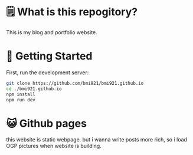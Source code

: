 # 🗒️ What is this repogitory?
This is my blog and portfolio website. 

# 🚀 Getting Started

First, run the development server:

```bash
git clone https://github.com/bmi921/bmi921.github.io
cd ./bmi921.github.io
npm install
npm run dev
```

# 😺 Github pages
this website is static webpage. but i wanna write posts more rich,
so i load OGP pictures when website is building. 
